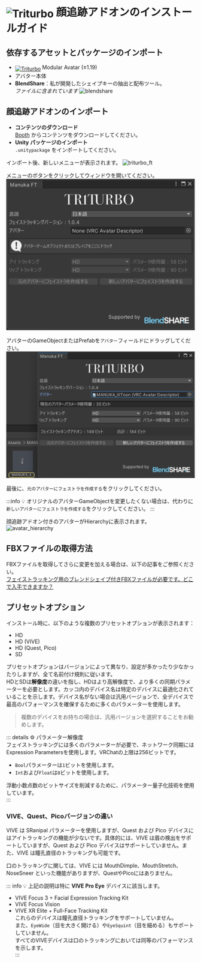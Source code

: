 # <img src="/triturbo_logo.png" alt="Triturbo" style="width: 32px; height: 32px; vertical-align: -4px; display: inline;"/> 顔追跡アドオンのインストールガイド
## 依存するアセットとパッケージのインポート
- [<img src="/modular_avatar_icon.png" alt="Triturbo" style="width: 24px; height: 24px; vertical-align: -4px; display: inline;"/>](https://modular-avatar.nadena.dev/) Modular Avatar (≥1.19)
- アバター本体
- **BlendShare**：私が開発したシェイプキーの抽出と配布ツール。\
*ファイルに含まれています*
![blendshare](/blendshare_unitypackage.png)

## 顔追跡アドオンのインポート
- **コンテンツのダウンロード**\
[Booth](https://triturbo.booth.pm/) からコンテンツをダウンロードしてください。
- **Unity パッケージのインポート**\
`.unitypackage` をインポートしてください。

インポート後、新しいメニューが表示されます。
![triturbo_ft](/triturbo_ft.png)

メニューのボタンをクリックしてウィンドウを開いてください。
![ft_window](./assets/ft_window.png)

アバターのGameObjectまたはPrefabを`アバター`フィールドにドラッグしてください。
![ft_window](./assets/ft_window_avatar.png)

最後に、`元のアバターにフェストラを作成する`をクリックしてください。

:::info
💡 オリジナルのアバターGameObjectを変更したくない場合は、代わりに`新しいアバターにフェストラを作成する`をクリックしてください。
:::

顔追跡アドオン付きのアバターがHierarchyに表示されます。
![avatar_hierarchy](/avatar_hierarchy.png)

## FBXファイルの取得方法  
FBXファイルを取得してさらに変更を加える場合は、以下の記事をご参照ください。\
[フェイストラッキング用のブレンドシェイプ付きFBXファイルが必要です。どこで入手できますか？](blendshare)

## プリセットオプション  
インストール時に、以下のような複数のプリセットオプションが表示されます：
- HD
- HD (VIVE)
- HD (Quest, Pico)
- SD

プリセットオプションはバージョンによって異なり、設定が多かったり少なかったりしますが、全て名前付け規則に従います。  
HDとSDは**解像度**の違いを指し、HDはより高解像度で、より多くの同期パラメーターを必要とします。カッコ内のデバイス名は特定のデバイスに最適化されていることを示します。デバイス名がない場合は汎用バージョンで、全デバイスで最高のパフォーマンスを確保するために多くのパラメーターを使用します。  
> 複数のデバイスをお持ちの場合は、汎用バージョンを選択することをお勧めします。

::: details ⚙ パラメーター解像度  
フェイストラッキングには多くのパラメーターが必要で、ネットワーク同期にはExpression Parametersを使用します。VRChatの上限は256ビットです。  
- `Bool`パラメーターは`1`ビットを使用します。  
- `Int`および`Float`は`8`ビットを使用します。

浮動小数点数のビットサイズを削減するために、パラメーター量子化技術を使用しています。  
:::

### VIVE、Quest、Picoバージョンの違い  
VIVE は SRanipal パラメーターを使用しますが、Quest および Pico デバイスにはアイトラッキングの機能が少ないです。具体的には、VIVE は眉の検出をサポートしていますが、Quest および Pico デバイスはサポートしていません。また、VIVE は瞳孔直径のトラッキングも可能です。

口のトラッキングに関しては、VIVE には MouthDimple、MouthStretch、NoseSneer といった機能がありますが、QuestやPicoにはありません。

::: info 💡 上記の説明は特に **VIVE Pro Eye** デバイスに該当します。  
- VIVE Focus 3 + Facial Expression Tracking Kit  
- VIVE Focus Vision  
- VIVE XR Elite + Full-Face Tracking Kit  
これらのデバイスは瞳孔直径トラッキングをサポートしていません。  
また、`EyeWide`（目を大きく開ける）や`EyeSquint`（目を細める）もサポートしていません。  
すべてのVIVEデバイスは口のトラッキングにおいては同等のパフォーマンスを示します。  
:::